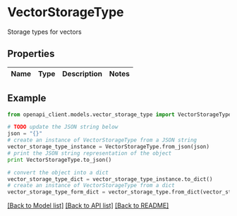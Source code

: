 # VectorStorageType

Storage types for vectors

## Properties
Name | Type | Description | Notes
------------ | ------------- | ------------- | -------------

## Example

```python
from openapi_client.models.vector_storage_type import VectorStorageType

# TODO update the JSON string below
json = "{}"
# create an instance of VectorStorageType from a JSON string
vector_storage_type_instance = VectorStorageType.from_json(json)
# print the JSON string representation of the object
print VectorStorageType.to_json()

# convert the object into a dict
vector_storage_type_dict = vector_storage_type_instance.to_dict()
# create an instance of VectorStorageType from a dict
vector_storage_type_form_dict = vector_storage_type.from_dict(vector_storage_type_dict)
```
[[Back to Model list]](../README.md#documentation-for-models) [[Back to API list]](../README.md#documentation-for-api-endpoints) [[Back to README]](../README.md)


